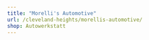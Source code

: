 ```yaml
---
title: "Morelli's Automotive"
url: /cleveland-heights/morellis-automotive/
shop: Autowerkstatt
---
```

